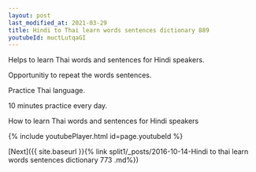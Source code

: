 ```yaml
---
layout: post
last_modified_at: 2021-03-29
title: Hindi to Thai learn words sentences dictionary 889 
youtubeId: muctLutqaGI
---
```

 
 
Helps to learn Thai words and sentences for Hindi speakers.

Opportunitiy to repeat the words sentences. 

Practice Thai language. 
 
10 minutes practice every day. 
 
How to learn Thai words and sentences for Hindi speakers 
 
{% include youtubePlayer.html id=page.youtubeId %}
 
 
[Next]({{ site.baseurl }}{% link  split1/_posts/2016-10-14-Hindi to thai learn words sentences dictionary 773 .md%})
 
